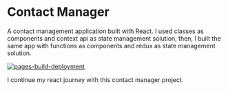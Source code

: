 # Contact Manager
A contact management application built with React. I used classes as components and context api as state management solution, then, I built the same app with functions as components and redux as state management solution.

[![pages-build-deployment](https://github.com/sixtusagbo/contact_manager/actions/workflows/pages/pages-build-deployment/badge.svg)](https://github.com/sixtusagbo/contact_manager/actions/workflows/pages/pages-build-deployment)

I continue my react journey with this contact manager project.
